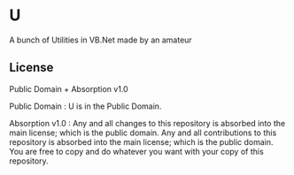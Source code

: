 # U
A bunch of Utilities in VB.Net made by an amateur

## License
Public Domain + Absorption v1.0

Public Domain :
U is in the Public Domain.

Absorption v1.0 :
Any and all changes to this repository is absorbed into the main license; which is the public domain.
Any and all contributions to this repository is absorbed into the main license; which is the public domain.
You are free to copy and do whatever you want with your copy of this repository.
